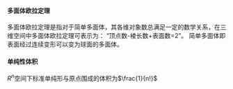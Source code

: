 #### 多面体欧拉定理
多面体欧拉定理是指对于简单多面体，其各维对象数总满足一定的数学关系，在三维空间中多面体欧拉定理可表示为：
“顶点数-棱长数+表面数=2”。
简单多面体即表面经过连续变形可以变为球面的多面体。

#### 单纯性体积

$R^n$空间下标准单纯形与原点围成的体积为$\frac{1}{n!}$